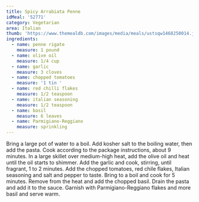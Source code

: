 ```yaml
---
title: Spicy Arrabiata Penne
idMeal: '52771'
category: Vegetarian
area: Italian
thumb: 'https://www.themealdb.com/images/media/meals/ustsqw1468250014.jpg'
ingredients:
  - name: penne rigate
    measure: 1 pound
  - name: olive oil
    measure: 1/4 cup
  - name: garlic
    measure: 3 cloves
  - name: chopped tomatoes
    measure: '1 tin '
  - name: red chilli flakes
    measure: 1/2 teaspoon
  - name: italian seasoning
    measure: 1/2 teaspoon
  - name: basil
    measure: 6 leaves
  - name: Parmigiano-Reggiano
    measure: sprinkling
---
```

Bring a large pot of water to a boil. Add kosher salt to the boiling water, then add the pasta. Cook according to the package instructions, about 9 minutes.
In a large skillet over medium-high heat, add the olive oil and heat until the oil starts to shimmer. Add the garlic and cook, stirring, until fragrant, 1 to 2 minutes. Add the chopped tomatoes, red chile flakes, Italian seasoning and salt and pepper to taste. Bring to a boil and cook for 5 minutes. Remove from the heat and add the chopped basil.
Drain the pasta and add it to the sauce. Garnish with Parmigiano-Reggiano flakes and more basil and serve warm.
